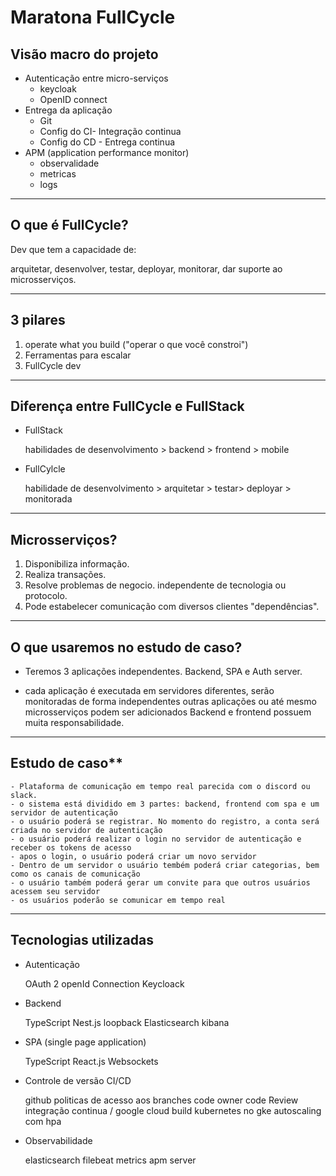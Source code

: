 # **Maratona FullCycle**

## Visão macro do projeto

- Autenticação entre micro-serviços
  - keycloak
  - OpenID connect
- Entrega da aplicação
  - Git
  - Config do CI- Integração continua
  - Config do CD - Entrega continua
- APM (application performance monitor)
  - observalidade
  - metricas
  - logs

---

## O que é FullCycle?

Dev que tem a capacidade de:

arquitetar,
desenvolver,
testar,
deployar,
monitorar,
dar suporte ao microsserviços.

---
## 3 pilares

1. operate what you build ("operar o que você constroi")
2. Ferramentas para escalar
3. FullCycle dev
---
## Diferença entre FullCycle e FullStack

- FullStack

  habilidades de desenvolvimento > backend > frontend > mobile

- FullCylcle

  habilidade de desenvolvimento > arquitetar > testar> deployar > monitorada
---
## Microsserviços?

1. Disponibiliza informação.
2. Realiza transações.
3. Resolve problemas de negocio.
   independente de tecnologia ou protocolo.
4. Pode estabelecer comunicação com diversos clientes "dependências".
---
## O que usaremos no estudo de caso?

- Teremos 3 aplicações independentes. Backend, SPA e Auth server.

- cada aplicação é executada em servidores diferentes, serão monitoradas de forma independentes outras aplicações ou até mesmo microsserviços podem ser adicionados
Backend e frontend possuem muita responsabilidade.
---
## Estudo de caso\*\*

    - Plataforma de comunicação em tempo real parecida com o discord ou slack.
    - o sistema está dividido em 3 partes: backend, frontend com spa e um servidor de autenticação
    - o usuário poderá se registrar. No momento do registro, a conta será criada no servidor de autenticação
    - o usuário poderá realizar o login no servidor de autenticação e receber os tokens de acesso
    - apos o login, o usuário poderá criar um novo servidor
    - Dentro de um servidor o usuário tembém poderá criar categorias, bem como os canais de comunicação
    - o usuário também poderá gerar um convite para que outros usuários acessem seu servidor
    - os usuários poderão se comunicar em tempo real
---
## Tecnologias utilizadas

- Autenticação

  OAuth 2
  openId Connection
  Keycloack

- Backend

  TypeScript
  Nest.js
  loopback
  Elasticsearch
  kibana

- SPA (single page application)

  TypeScript
  React.js
  Websockets

- Controle de versão CI/CD

  github
  politicas de acesso aos branches
  code owner
  code Review
  integração continua / google cloud build
  kubernetes no gke
  autoscaling com hpa

- Observabilidade

  elasticsearch
  filebeat
  metrics
  apm server
